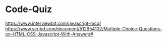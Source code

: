 # Code-Quiz




https://www.interviewbit.com/javascript-mcq/
https://www.scribd.com/document/512954102/Multiple-Choice-Questions-on-HTML-CSS-Javascript-With-Answers#